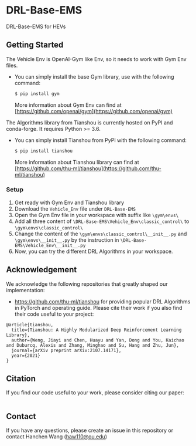 # DRL-Base-EMS
DRL-Base-EMS for HEVs

<!-- GETTING STARTED -->
## Getting Started

The Vehicle Env is OpenAI-Gym like Env, so it needs to work with Gym Env files.

* You can simply install the base Gym library, use with the following command:
  ```sh
  $ pip install gym
  ```
  More information about Gym Env can find at [https://github.com/openai/gym](https://github.com/openai/gym)

The Algorithms library from Tianshou is currently hosted on PyPI and conda-forge. It requires Python >= 3.6.

* You can simply install Tianshou from PyPI with the following command:
  ```sh
  $ pip install tianshou
  ```
  More information about Tianshou library can find at [https://github.com/thu-ml/tianshou](https://github.com/thu-ml/tianshou)

### Setup

1. Get ready with Gym Env and Tianshou library
2. Download the `Vehicle_Env` file under `DRL-Base-EMS`
3. Open the Gym Env file in your workspace with suffix like `\gym\envs\`
4. Add all three content of `\DRL-Base-EMS\Vehicle_Env\classic_control\` to `\gym\envs\classic_control\`
5. Change the content of the `\gym\envs\classic_control\__init__.py` and `\gym\envs\__init__.py` by the instruction in `\DRL-Base-EMS\Vehicle_Env\__init__.py`
6. Now, you can try the different DRL Algorithms in your workspace.

## Acknowledgement
We acknowledge the following repositories that greatly shaped our implementation:
- https://github.com/thu-ml/tianshou for providing popular DRL Algorithms in PyTorch and operating guide. 
Please cite their work if you also find their code useful to your project:
```
@article{tianshou,
  title={Tianshou: A Highly Modularized Deep Reinforcement Learning Library},
  author={Weng, Jiayi and Chen, Huayu and Yan, Dong and You, Kaichao and Duburcq, Alexis and Zhang, Minghao and Su, Hang and Zhu, Jun},
  journal={arXiv preprint arXiv:2107.14171},
  year={2021}
}
```

## Citation
If you find our code useful to your work, please consider citing our paper:
```
```

## Contact
If you have any questions, please create an issue in this repository or contact Hanchen Wang (haw110@ou.edu)

